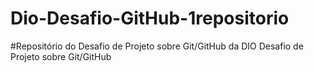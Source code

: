 # Dio-Desafio-GitHub-1repositorio

#Repositório do Desafio de Projeto sobre Git/GitHub da DIO
Desafio de Projeto sobre Git/GitHub
